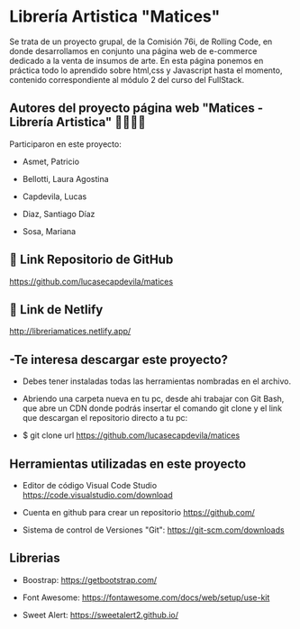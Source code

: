 # Librería Artistica "Matices"

Se trata de un proyecto grupal, de la Comisión 76i, de Rolling Code, en donde desarrollamos en conjunto una página web de e-commerce dedicado a la venta de insumos de arte. 
En esta página ponemos en práctica todo lo aprendido sobre html,css y Javascript hasta el momento, contenido correspondiente al módulo 2 del curso del FullStack.  


## Autores del proyecto página web "Matices - Librería Artistica" 👩‍💻👨‍💻

Participaron en este proyecto:

- Asmet, Patricio

- Bellotti, Laura Agostina

- Capdevila, Lucas

- Diaz, Santiago Díaz

- Sosa, Mariana


## 🔗 Link Repositorio de GitHub
https://github.com/lucasecapdevila/matices


## 🔗 Link de Netlify

http://libreriamatices.netlify.app/

## -Te interesa descargar este proyecto?

- Debes tener instaladas todas las herramientas nombradas en el archivo.
- Abriendo una carpeta nueva en tu pc, desde ahi trabajar con Git Bash, que abre un CDN donde podrás insertar el comando git clone y el link que descargan el repositorio directo a tu pc:

- $ git clone url https://github.com/lucasecapdevila/matices
  



## Herramientas utilizadas en este proyecto

- Editor de código Visual Code Studio
    https://code.visualstudio.com/download

- Cuenta en github para crear un repositorio
    https://github.com/

- Sistema de control de Versiones "Git":
    https://git-scm.com/downloads

## Librerias 

- Boostrap:
    https://getbootstrap.com/

- Font Awesome:
    https://fontawesome.com/docs/web/setup/use-kit

- Sweet Alert:
    https://sweetalert2.github.io/
